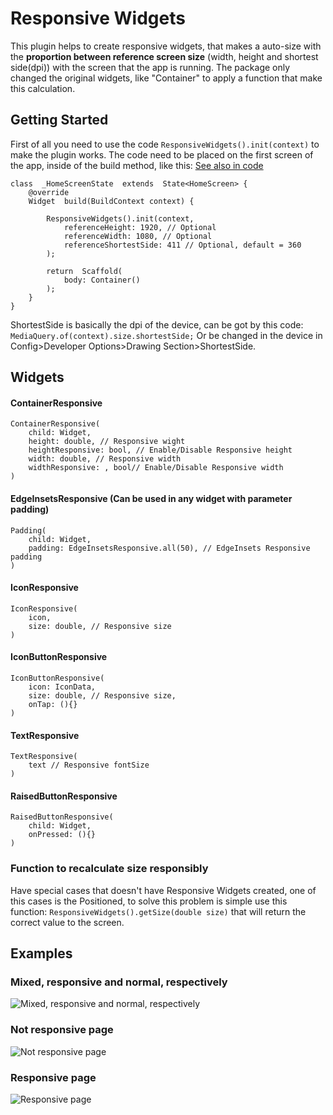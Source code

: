 
# Responsive Widgets

This plugin helps to create responsive widgets, that makes a auto-size with the **proportion between reference screen size** (width, height and shortest side(dpi))  with the screen that the app is running. The package only changed the original widgets, like "Container" to apply a function that make this calculation.

## Getting Started  

First of all you need to use the code `ResponsiveWidgets().init(context)` to make the plugin works. The code need to be placed on the first screen of the app, inside of the build method, like this: [See also in code](https://github.com/LucazzP/responsive_widgets/blob/master/example/lib/home_screen.dart)


    class  _HomeScreenState  extends  State<HomeScreen> {
	    @override
	    Widget  build(BuildContext context) {
	    
		    ResponsiveWidgets().init(context,
			    referenceHeight: 1920, // Optional
			    referenceWidth: 1080, // Optional
			    referenceShortestSide: 411 // Optional, default = 360
		    );
		    
		    return  Scaffold(
			    body: Container()
		    );
		}
	}

ShortestSide is basically the dpi of the device, can be got by this code: `MediaQuery.of(context).size.shortestSide;`
Or be changed in the device in Config>Developer Options>Drawing Section>ShortestSide.

## Widgets  

#### ContainerResponsive

    ContainerResponsive(
	    child: Widget,
	    height: double, // Responsive wight
	    heightResponsive: bool, // Enable/Disable Responsive height
	    width: double, // Responsive width
	    widthResponsive: , bool// Enable/Disable Responsive width
    )

  

#### EdgeInsetsResponsive (Can be used in any widget with parameter padding)

    Padding(
	    child: Widget,
	    padding: EdgeInsetsResponsive.all(50), // EdgeInsets Responsive padding
    )

  

#### IconResponsive

    IconResponsive(
	    icon,
	    size: double, // Responsive size
    )

  

#### IconButtonResponsive

    IconButtonResponsive(
        icon: IconData,
		size: double, // Responsive size,
		onTap: (){}   
    )

  

#### TextResponsive

    TextResponsive(
	    text // Responsive fontSize
    )

#### RaisedButtonResponsive

    RaisedButtonResponsive(
	    child: Widget,
	    onPressed: (){}
    )
  

### Function to recalculate size responsibly

Have special cases that doesn't have Responsive Widgets created, one of this cases is the Positioned, to solve this problem is simple use this function: `ResponsiveWidgets().getSize(double size)` that will return the correct value to the screen.

  

## Examples


### Mixed, responsive and normal, respectively
![Mixed, responsive and normal, respectively](https://i.imgur.com/96pdtzR.jpg)

### Not responsive page
![Not responsive page](https://i.imgur.com/WR7UQAB.jpg)

### Responsive page
![Responsive page](https://i.imgur.com/3rzKnfW.jpg)